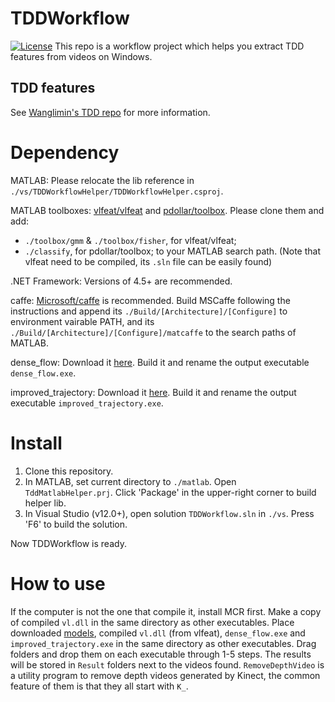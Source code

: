 # TDDWorkflow
[![License](https://img.shields.io/badge/license-BSD-blue.svg)](LICENSE)
This repo is a workflow project which helps you extract TDD features from videos on Windows.

## TDD features
See [Wanglimin's TDD repo](https://github.com/wanglimin/TDD) for more information.

# Dependency
MATLAB: Please relocate the lib reference in `./vs/TDDWorkflowHelper/TDDWorkflowHelper.csproj`. 

MATLAB toolboxes: [vlfeat/vlfeat](https://github.com/vlfeat/vlfeat) and [pdollar/toolbox](https://github.com/pdollar/toolbox). Please clone them and add:
  * `./toolbox/gmm` & `./toolbox/fisher`, for vlfeat/vlfeat;
  * `./classify`, for pdollar/toolbox;
to your MATLAB search path. (Note that vlfeat need to be compiled, its `.sln` file can be easily found)

.NET Framework: Versions of 4.5+ are recommended.

caffe: [Microsoft/caffe](https://github.com/microsoft/caffe) is recommended. Build MSCaffe following the instructions and append its `./Build/[Architecture]/[Configure]` to environment vairable PATH, and its `./Build/[Architecture]/[Configure]/matcaffe` to the search paths of MATLAB.

dense_flow: Download it [here](https://github.com/wanglimin/dense_flow). Build it and rename the output executable `dense_flow.exe`.

improved_trajectory: Download it [here](https://github.com/wanglimin/improved_trajectory). Build it and rename the output executable `improved_trajectory.exe`.

# Install
1. Clone this repository.
2. In MATLAB, set current directory to `./matlab`. Open `TddMatlabHelper.prj`. Click 'Package' in the upper-right corner to build helper lib.
3. In Visual Studio (v12.0+), open solution `TDDWorkflow.sln` in `./vs`. Press 'F6' to build the solution.

Now TDDWorkflow is ready.

# How to use
If the computer is not the one that compile it, install MCR first.
Make a copy of compiled `vl.dll` in the same directory as other executables.
Place downloaded [models](https://github.com/wanglimin/TDD#tdd-demo-code), compiled `vl.dll` (from vlfeat), `dense_flow.exe` and `improved_trajectory.exe` in the same directory as other executables.
Drag folders and drop them on each executable through 1-5 steps. The results will be stored in `Result` folders next to the videos found.
`RemoveDepthVideo` is a utility program to remove depth videos generated by Kinect, the common feature of them is that they all start with `K_`.